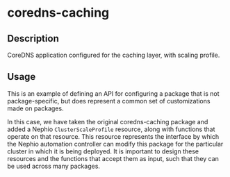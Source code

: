 # coredns-caching

## Description
CoreDNS application configured for the caching layer, with scaling profile.

## Usage

This is an example of defining an API for configuring a package that is not
package-specific, but does represent a common set of customizations made on
packages.

In this case, we have taken the original coredns-caching package and added a
Nephio `ClusterScaleProfile` resource, along with functions that operate on that
resource. This resource represents the interface by which the Nephio automation
controller can modify this package for the particular cluster in which it is
being deployed. It is important to design these resources and the functions that
accept them as input, such that they can be used across many packages.
